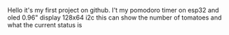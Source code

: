Hello it's my first project on github.
I't my pomodoro timer on esp32 and oled 0.96" display 128x64 i2c
this can show the number of tomatoes and what the current status is

